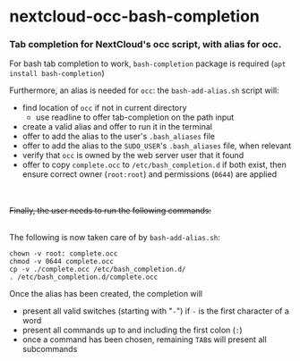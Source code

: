 # nextcloud-occ-bash-completion
### Tab completion for NextCloud's occ script, with alias for occ.

For bash tab completion to work, `bash-completion` package is required (`apt install bash-completion`)

Furthermore, an alias is needed for `occ`: the `bash-add-alias.sh` script will:
* find location of `occ` if not in current directory
  * use readline to offer tab-completion on the path input
* create a valid alias and offer to run it in the terminal
* offer to add the alias to the user's `.bash_aliases` file
* offer to add the alias to the  `SUDO_USER`'s `.bash_aliases` file, when relevant
* verify that `occ` is owned by the web server user that it found
* offer to copy `complete.occ` to `/etc/bash_completion.d` if both exist, then
  ensure correct owner (`root:root`) and permissions (`0644`) are applied

<br />
<br />
<del>Finally, the user needs to run the following commands:</del>

<br />

<br />

The following is now taken care of by `bash-add-alias.sh`:

```
chown -v root: complete.occ
chmod -v 0644 complete.occ
cp -v ./complete.occ /etc/bash_completion.d/
. /etc/bash_completion.d/complete.occ
```


Once the alias has been created, the completion will
* present all valid switches (starting with "`-`") if `-` is the first character of a word
* present all commands up to and including the first colon (`:`)
* once a command has been chosen, remaining `TAB`s will present all subcommands
